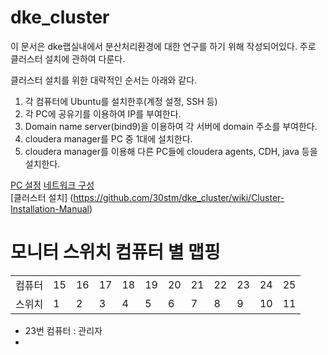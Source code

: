 dke_cluster
===========



이 문서은 dke랩실내에서 분산처리환경에 대한 연구를 하기 위해 작성되어있다.
주로 클러스터 설치에 관하여 다룬다. 

클러스터 설치를 위한 대략적인 순서는 아래와 같다.  

1. 각 컴퓨터에 Ubuntu를 설치한후(계정 설정, SSH 등)
2. 각 PC에 공유기를 이용하여 IP를 부여한다. 
3. Domain name server(bind9)을 이용하여 각 서버에 domain 주소를 부여한다. 
4. cloudera manager를 PC 중 1대에 설치한다.
5. cloudera manager를 이용해 다른 PC들에 cloudera agents, CDH, java 등을 설치한다.

[PC 설정](https://github.com/30stm/dke_cluster/wiki/%EA%B0%81-%EC%BB%B4%ED%93%A8%ED%84%B0-%EC%84%A4%EC%A0%95)
[네트워크 구성](https://github.com/30stm/dke_cluster/wiki/network-configuration)  
[클러스터 설치] (https://github.com/30stm/dke_cluster/wiki/Cluster-Installation-Manual)



# 모니터 스위치 컴퓨터 별 맵핑

<table>
<tr>
<td>컴퓨터</td>
<td>15</td>
<td>16</td>
<td>17</td>
<td>18</td>
<td>19</td>
<td>20</td>
<td>21</td>
<td>22</td>
<td>23</td>
<td>24</td>
<td>25</td>
</tr>
<tr>
<td>스위치</td>
<td>1</td>
<td>2</td>
<td>3</td>
<td>4</td>
<td>5</td>
<td>6</td>
<td>7</td>
<td>8</td>
<td>9</td>
<td>10</td>
<td>11</td>
</td>
</table>

* 23번 컴퓨터 : 관리자
* 
